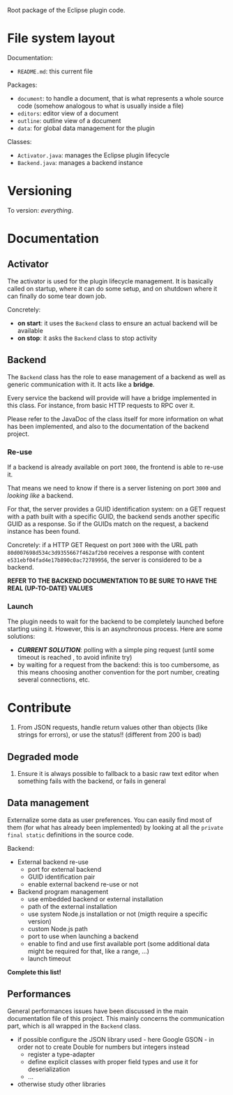 Root package of the Eclipse plugin code.

# File system layout

Documentation:

* `README.md`: this current file

Packages:

* `document`: to handle a document, that is what represents a whole source code (somehow analogous to what is usually inside a file)
* `editors`: editor view of a document
* `outline`: outline view of a document
* `data`: for global data management for the plugin

Classes:

* `Activator.java`: manages the Eclipse plugin lifecycle
* `Backend.java`: manages a backend instance

# Versioning

To version: _everything_.

# Documentation

## Activator

The activator is used for the plugin lifecycle management. It is basically called on startup, where it can do some setup, and on shutdown where it can finally do some tear down job.

Concretely:

* __on start__: it uses the `Backend` class to ensure an actual backend will be available
* __on stop__: it asks the `Backend` class to stop activity

## Backend

The `Backend` class has the role to ease management of a backend as well as generic communication with it. It acts like a __bridge__.

Every service the backend will provide will have a bridge implemented in this class. For instance, from basic HTTP requests to RPC over it.

Please refer to the JavaDoc of the class itself for more information on what has been implemented, and also to the documentation of the backend project.

### Re-use

If a backend is already available on port `3000`, the frontend is able to re-use it.

That means we need to know if there is a server listening on port `3000` and _looking like_ a backend.

For that, the server provides a GUID identification system: on a GET request with a path built with a specific GUID, the backend sends another specific GUID as a response. So if the GUIDs match on the request, a backend instance has been found.

Concretely: if a HTTP GET Request on port `3000` with the URL path `80d007698d534c3d9355667f462af2b0` receives a response with content `e531ebf04fad4e17b890c0ac72789956`, the server is considered to be a backend.

__REFER TO THE BACKEND DOCUMENTATION TO BE SURE TO HAVE THE REAL (UP-TO-DATE) VALUES__

### Launch

The plugin needs to wait for the backend to be completely launched before starting using it. However, this is an asynchronous process. Here are some solutions:

* ___CURRENT SOLUTION___: polling with a simple ping request (until some timeout is reached , to avoid infinite try)
* by waiting for a request from the backend: this is too cumbersome, as this means choosing another convention for the port number, creating several connections, etc.

# Contribute

1. From JSON requests, handle return values other than objects (like strings for errors), or use the status!! (different from 200 is bad)

## Degraded mode

1. Ensure it is always possible to fallback to a basic raw text editor when something fails with the backend, or fails in general

## Data management

Externalize some data as user preferences. You can easily find most of them (for what has already been implemented) by looking at all the `private final static` definitions in the source code.

Backend:

* External backend re-use
	* port for external backend
	* GUID identification pair
	* enable external backend re-use or not
* Backend program management
	* use embedded backend or external installation
	* path of the external installation
	* use system Node.js installation or not (migth require a specific version)
	* custom Node.js path
	* port to use when launching a backend
	* enable to find and use first available port (some additional data might be required for that, like a range, ...)
	* launch timeout

__Complete this list!__

## Performances

General performances issues have been discussed in the main documentation file of this project. This mainly concerns the communication part, which is all wrapped in the `Backend` class.

* if possible configure the JSON library used - here Google GSON - in order not to create Double for numbers but integers instead
	* register a type-adapter
	* define explicit classes with proper field types and use it for deserialization
	* ...
* otherwise study other libraries
